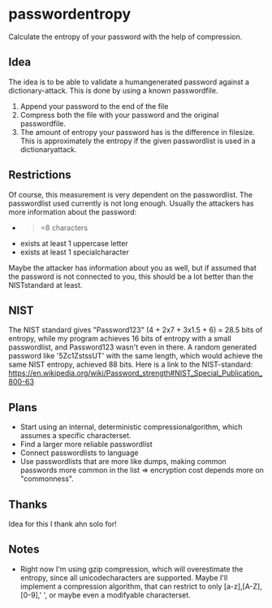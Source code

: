 # passwordentropy
Calculate the entropy of your password with the help of compression.

## Idea
The idea is to be able to validate a humangenerated password against a dictionary-attack.
This is done by using a known passwordfile.

1. Append your password to the end of the file
2. Compress both the file with your password and the original passwordfile. 
3. The amount of entropy your password has is the difference in filesize. This is approximately the entropy if the given passwordlist is used in a dictionaryattack. 

## Restrictions
Of course, this measurement is very dependent on the passwordlist. The passwordlist used currently is not long enough.
Usually the attackers has more information about the password:
* >=8 characters
* exists at least 1 uppercase letter
* exists at least 1 specialcharacter

Maybe the attacker has information about you as well, but if assumed that the password is not connected to you, this should be a lot better than the NISTstandard at least. 

## NIST
The NIST standard gives "Password123" (4 + 2x7 + 3x1.5 + 6) = 28.5 bits of entropy, while my program achieves 16 bits of entropy with a small passwordlist, and Password123 wasn't even in there. A random generated password like '5Zc1ZstssUT' with the same length, which would achieve the same NIST entropy, achieved 88 bits. 
Here is a link to the NIST-standard: https://en.wikipedia.org/wiki/Password_strength#NIST_Special_Publication_800-63

## Plans
* Start using an internal, deterministic compressionalgorithm, which assumes a specific characterset.
* Find a larger more reliable passwordlist
* Connect passwordlists to language
* Use passwordlists that are more like dumps, making common passwords more common in the list => encryption cost depends more on "commonness".

## Thanks
Idea for this I thank ahn solo for!

## Notes
* Right now I'm using gzip compression, which will overestimate the entropy, since all unicodecharacters are supported. Maybe I'll implement a compression algorithm, that can restrict to only [a-z],[A-Z],[0-9],' ', or maybe even a modifyable characterset. 
